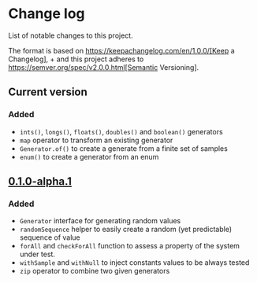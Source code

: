 # Change log
List of notable changes to this project.

The format is based on https://keepachangelog.com/en/1.0.0/[Keep a Changelog], +
and this project adheres to https://semver.org/spec/v2.0.0.html[Semantic Versioning].

## Current version
### Added
* `ints()`, `longs()`, `floats()`, `doubles()` and `boolean()` generators
* `map` operator to transform an existing generator
* `Generator.of()` to create a generate from a finite set of samples
* `enum()` to create a generator from an enum

## [0.1.0-alpha.1](tree/0.1.0-alpha.1)
### Added
* `Generator` interface for generating random values
* `randomSequence` helper to easily create a random (yet predictable) sequence of value
* `forAll` and `checkForAll` function to assess a property of the system under test.
* `withSample` and `withNull` to inject constants values to be always tested
* `zip` operator to combine two given generators
